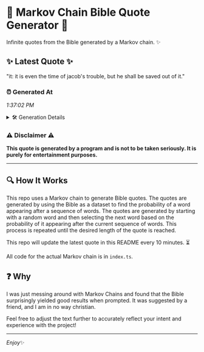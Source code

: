 # 📖 Markov Chain Bible Quote Generator 📖

Infinite quotes from the Bible generated by a Markov chain. ✨

## ✨ Latest Quote ✨
"it: it is even the time of jacob's trouble, but he shall be saved out of it."

### ⏰ Generated At
*1:37:02 PM*

<details>
    <summary>🛠️ Generation Details</summary>
    <p>
        <strong>🌱 Seed:</strong> it:<br>
        <strong>🔄 Iterations:</strong> 16<br>
        <strong>📜 Context History:</strong><br>[ it: ]: it<br>[ it:, it ]: is<br>[ it:, it, is ]: even<br>[ it:, it, is, even ]: the<br>[ it:, it, is, even, the ]: time<br>[ it:, it, is, even, the, time ]: of<br>[ it, is, even, the, time, of ]: jacob's<br>[ is, even, the, time, of, jacob's ]: trouble,<br>[ even, the, time, of, jacob's, trouble, ]: but<br>[ the, time, of, jacob's, trouble,, but ]: he<br>[ time, of, jacob's, trouble,, but, he ]: shall<br>[ of, jacob's, trouble,, but, he, shall ]: be<br>[ jacob's, trouble,, but, he, shall, be ]: saved<br>[ trouble,, but, he, shall, be, saved ]: out<br>[ but, he, shall, be, saved, out ]: of<br>[ he, shall, be, saved, out, of ]: it.<br>
    </p>
</details>

### ⚠️ Disclaimer ⚠️
**This quote is generated by a program and is not to be taken seriously. It is purely for entertainment purposes.**

---

## 🔍 How It Works

This repo uses a Markov chain to generate Bible quotes. The quotes are generated by using the Bible as a dataset to find the probability of a word appearing after a sequence of words. The quotes are generated by starting with a random word and then selecting the next word based on the probability of it appearing after the current sequence of words. This process is repeated until the desired length of the quote is reached.

This repo will update the latest quote in this README every 10 minutes. ⏳

All code for the actual Markov chain is in `index.ts`.

## ❓ Why

I was just messing around with Markov Chains and found that the Bible surprisingly yielded good results when prompted. 
It was suggested by a friend, and I am in no way christian.

Feel free to adjust the text further to accurately reflect your intent and experience with the project!

---

*Enjoy*✨
